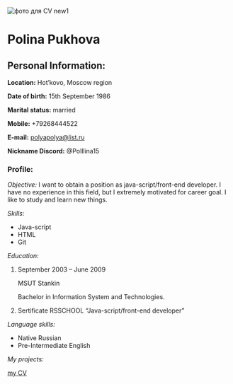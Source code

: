 
![фото для CV new1](https://github.com/Polllina15/rsschool-cv/assets/137718750/2cdbae36-10ac-4800-83cc-5550de50ee5a)

# **Polina Pukhova**
## Personal Information:

**Location:** Hot’kovo, Moscow region

**Date of birth:** 15th September 1986

**Marital status:** married

**Mobile:** +79268444522

**E-mail:** polyapolya@list.ru

**Nickname Discord:** @Polllina15

### Profile:

*Objective:* I want to obtain a position as java-script/front-end developer.
I have no experience in this field, but I extremely motivated for career goal. I like to study and learn new things.

*Skills:* 

+ Java-script
+ HTML
+ Git

*Education:*

1. September 2003 – June 2009

   MSUT Stankin

   Bachelor in Information System and Technologies.

2. Sertificate RSSCHOOL “Java-script/front-end developer”

*Language skills:*

+ Native Russian
+ Pre-Intermediate English

*My projects:*

[my CV](https://github.com/Polllina15/rsschool-cv/edit/gh-pages/cv.md)
